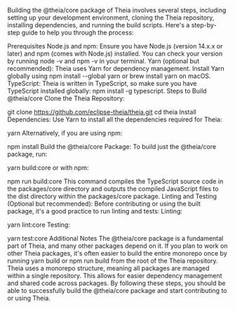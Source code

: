 Building the @theia/core package of Theia involves several steps, including setting up your development environment, cloning the Theia repository, installing dependencies, and running the build scripts. Here's a step-by-step guide to help you through the process:

Prerequisites
Node.js and npm: Ensure you have Node.js (version 14.x.x or later) and npm (comes with Node.js) installed. You can check your version by running node -v and npm -v in your terminal.
Yarn (optional but recommended): Theia uses Yarn for dependency management. Install Yarn globally using npm install --global yarn or brew install yarn on macOS.
TypeScript: Theia is written in TypeScript, so make sure you have TypeScript installed globally: npm install -g typescript.
Steps to Build @theia/core
Clone the Theia Repository:

git clone https://github.com/eclipse-theia/theia.git
cd theia
Install Dependencies:
Use Yarn to install all the dependencies required for Theia:

yarn
Alternatively, if you are using npm:

npm install
Build the @theia/core Package:
To build just the @theia/core package, run:

yarn build:core
or with npm:

npm run build:core
This command compiles the TypeScript source code in the packages/core directory and outputs the compiled JavaScript files to the dist directory within the packages/core package.
Linting and Testing (Optional but recommended):
Before contributing or using the built package, it's a good practice to run linting and tests:
Linting:

yarn lint:core
Testing:

yarn test:core
Additional Notes
The @theia/core package is a fundamental part of Theia, and many other packages depend on it. If you plan to work on other Theia packages, it's often easier to build the entire monorepo once by running yarn build or npm run build from the root of the Theia repository.
Theia uses a monorepo structure, meaning all packages are managed within a single repository. This allows for easier dependency management and shared code across packages.
By following these steps, you should be able to successfully build the @theia/core package and start contributing to or using Theia.